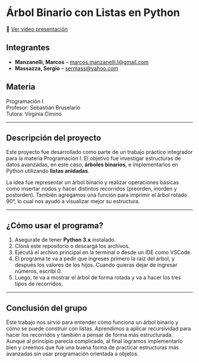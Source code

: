 # Árbol Binario con Listas en Python

🎥 [Ver video presentación](https://youtu.be/Pa14v28DOdw)

## Integrantes

- **Manzanelli, Marcos** – marcos.manzanelli.l@gmail.com  
- **Massazza, Sergio** – sermass@yahoo.com  

## Materia

Programación I  
Profesor: Sebastián Bruselario  
Tutora: Virginia Cimino

---

## Descripción del proyecto

Este proyecto fue desarrollado como parte de un trabajo práctico integrador para la materia Programación I. El objetivo fue investigar estructuras de datos avanzadas, en este caso, **árboles binarios**, e implementarlos en Python utilizando **listas anidadas**.

La idea fue representar un árbol binario y realizar operaciones básicas como insertar nodos y hacer distintos recorridos (preorden, inorden y postorden). También agregamos una función para imprimir el árbol rotado 90°, lo cual nos ayudó a visualizar mejor su estructura.

---

## ¿Cómo usar el programa?

1. Asegurate de tener **Python 3.x** instalado.
2. Cloná este repositorio o descargá los archivos.
3. Ejecutá el archivo principal en la terminal o desde un IDE como VSCode.
4. El programa te va a pedir que ingreses primero la raíz del árbol, y después los valores de los hijos. Cuando quieras dejar de ingresar números, escribí 0.
5. Luego, te va a mostrar el árbol de forma rotada y va a hacer los tres tipos de recorridos.

---

## Conclusión del grupo

Este trabajo nos sirvió para entender cómo funciona un árbol binario y cómo se puede construir con listas. Aprendimos a aplicar recursividad para hacer los recorridos y también a pensar de forma más estructurada. Aunque al principio parecía complicado, al final logramos implementarlo bien y creemos que fue una buena forma de practicar estructuras más avanzadas sin usar programación orientada a objetos.



